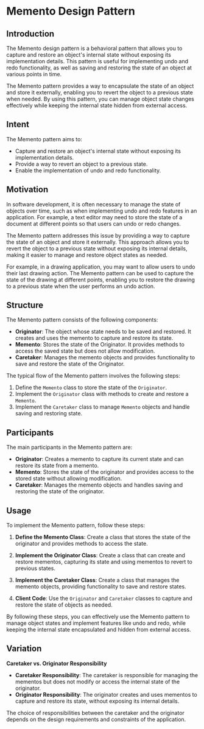 # Memento Design Pattern

## Introduction

The Memento design pattern is a behavioral pattern that allows you to capture and restore an object's internal state without exposing its implementation details. This pattern is useful for implementing undo and redo functionality, as well as saving and restoring the state of an object at various points in time.

The Memento pattern provides a way to encapsulate the state of an object and store it externally, enabling you to revert the object to a previous state when needed. By using this pattern, you can manage object state changes effectively while keeping the internal state hidden from external access.

## Intent

The Memento pattern aims to:

- Capture and restore an object's internal state without exposing its implementation details.
- Provide a way to revert an object to a previous state.
- Enable the implementation of undo and redo functionality.

## Motivation

In software development, it is often necessary to manage the state of objects over time, such as when implementing undo and redo features in an application. For example, a text editor may need to store the state of a document at different points so that users can undo or redo changes.

The Memento pattern addresses this issue by providing a way to capture the state of an object and store it externally. This approach allows you to revert the object to a previous state without exposing its internal details, making it easier to manage and restore object states as needed.

For example, in a drawing application, you may want to allow users to undo their last drawing action. The Memento pattern can be used to capture the state of the drawing at different points, enabling you to restore the drawing to a previous state when the user performs an undo action.

## Structure

The Memento pattern consists of the following components:

- **Originator**: The object whose state needs to be saved and restored. It creates and uses the memento to capture and restore its state.
- **Memento**: Stores the state of the Originator. It provides methods to access the saved state but does not allow modification.
- **Caretaker**: Manages the memento objects and provides functionality to save and restore the state of the Originator.

The typical flow of the Memento pattern involves the following steps:

1. Define the `Memento` class to store the state of the `Originator`.
2. Implement the `Originator` class with methods to create and restore a `Memento`.
3. Implement the `Caretaker` class to manage `Memento` objects and handle saving and restoring state.

## Participants

The main participants in the Memento pattern are:

- **Originator**: Creates a memento to capture its current state and can restore its state from a memento.
- **Memento**: Stores the state of the originator and provides access to the stored state without allowing modification.
- **Caretaker**: Manages the memento objects and handles saving and restoring the state of the originator.

## Usage

To implement the Memento pattern, follow these steps:

1. **Define the Memento Class**: Create a class that stores the state of the originator and provides methods to access the state.

2. **Implement the Originator Class**: Create a class that can create and restore mementos, capturing its state and using mementos to revert to previous states.

3. **Implement the Caretaker Class**: Create a class that manages the memento objects, providing functionality to save and restore states.

4. **Client Code**: Use the `Originator` and `Caretaker` classes to capture and restore the state of objects as needed.

By following these steps, you can effectively use the Memento pattern to manage object states and implement features like undo and redo, while keeping the internal state encapsulated and hidden from external access.

## Variation

**Caretaker vs. Originator Responsibility**

- **Caretaker Responsibility**: The caretaker is responsible for managing the mementos but does not modify or access the internal state of the originator.
- **Originator Responsibility**: The originator creates and uses mementos to capture and restore its state, without exposing its internal details.

The choice of responsibilities between the caretaker and the originator depends on the design requirements and constraints of the application.
